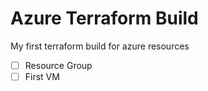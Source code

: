# Azure Terraform Build
My first terraform build for azure resources

- [ ] Resource Group
- [ ] First VM
